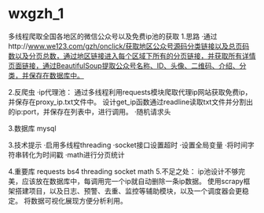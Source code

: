 # wxgzh_1
多线程爬取全国各地区的微信公众号以及免费ip池的获取
1.思路
·通过http://www.we123.com/gzh/onclick/获取地区公众号源码分类链接以及总页码数以及分页总数，通过地区链接进入每个区域下所有的分页链接，并获取所有详情页面链接，通过BeautifulSoup提取公众号名称、ID、头像、二维码、介绍、分类，并保存在数据库中。

2.反爬虫
·ip代理池：
	通过多线程利用requests模块爬取代理ip网站获取免费ip，并保存在proxy_ip.txt文件中。
	设计get_ip函数通过readline读取txt文件并分割出的ip:port，并保存在列表中，进行调用。
·随机请求头

3.数据库
mysql

3.技术提示
·启用多线程threading
·socket接口设置超时
·设置全局变量
·将时间字符串转化为时间戳
·math进行分页统计

4.重要库
requests
bs4
threading
socket
math 
5.不足之处：
ip池设计不够完美，应该放在数据库中，每调用完一个ip就自动删除一条ip数据。
使用scrapy框架搭建项目，以及日志、预警、去重、监控等辅助模块，以及一个调度器会更稳定。
将数据可视化展现方便分析利用。


